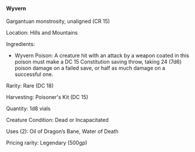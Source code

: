 #### Wyvern
Gargantuan monstrosity, unaligned (CR 15)

Location: Hills and Mountains

Ingredients:
- Wyvern Poison:
 	A creature hit with an attack by a weapon coated in this poison must make a DC 15 Constitution
 	saving throw, taking 24 (7d6) poison damage on a failed save, or half as much damage on a
 	successful one.

Rarity: Rare (DC 18)

Harvesting: Poisoner's Kit (DC 15)

Quantity: 1d8 vials

Creature Condition: Dead or Incapacitated

Uses (2): Oil of Dragon’s Bane, Water of Death

Pricing rarity: Legendary (500gp)